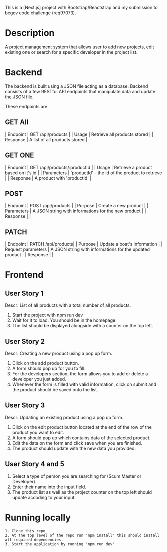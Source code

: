 This is a [Next.js] project with Bootstrap/Reactstrap and my submission to bcgov code challenge (req97073).

# Description

 A project management system that allows user to add new projects, edit existing one or search for a specific developer in the project list.

# Backend
 
 The backend is built using a JSON file acting as a database. Backend consists of a few RESTful API endpoints that manipulate data and update the JSON file.  
 
 These endpoints are:
 
 ## GET All
 
| Endpoint | GET /api/products |
| Usage | Retrieve all products stored |
| Response | A list of all products stored |

 ## GET ONE
 
| Endpoint | GET /api/products/:productId |
| Usage | Retrieve a product based on it's id  |
| Parameters | 'productId' - the id of the product to retrieve |
| Response | A product with 'productId' |

## POST

| Endpoint | POST /api/products |
| Purpose | Create a new product |
| Parameters | A JSON string with informations for the new product |
| Response |  |

 ## PATCH
 
| Endpoint | PATCH /api/products|
| Purpose | Update a boat's information |
| Request parameters | A JSON string with informations for the updated product |
| Response |  |


# Frontend
 
 ## User Story 1
 
 Descr: List of all products with a total number of all products. 
 
 1. Start the project with npm run dev
 2. Wait for it to load. You should be in the homepage.
 3. The list should be displayed alongside with a counter on the top left.

 ## User Story 2
 
 Descr: Creating a new product using a pop up form. 
 
 1. Click on the add product button.
 2. A form should pop up for you to fill.
 3. For the developers section, the form allows you to add or delete a developer you just added.
 4. Whenever the form is filled with valid information, click on submit and the product should be saved onto the list.

## User Story 3

Descr: Updating an existing product using a pop up form. 

 1. Click on the edit product button located at the end of the row of the product you want to edit.
 2. A form should pop up which contains data of the selected product.
 3. Edit the data on the form and click save when you are finished.
 4. The product should update with the new data you provided.

 ## User Story 4 and 5

 1. Select a type of person you are searching for (Scum Master or Developer).
 2. Enter their name into the input field.
 3. The product list as well as the project counter on the top left should update accoding to your input.


# Running locally

    1. Clone this repo
    2. At the top level of the repo run 'npm install' this should install all required dependencies. 
    3. Start the application by running 'npm run dev'
